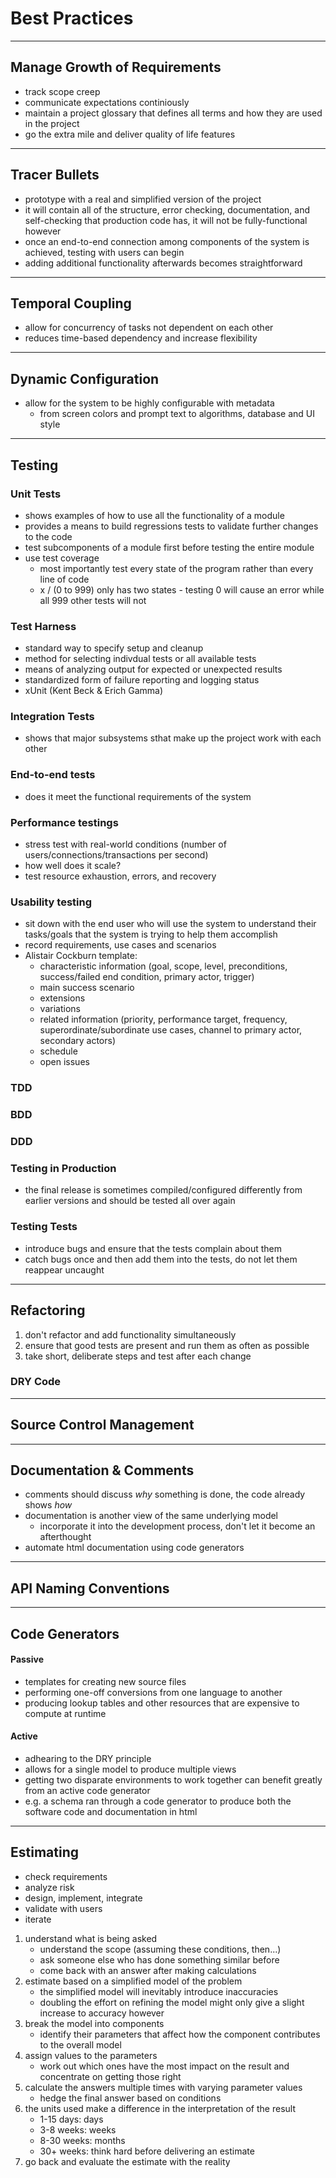 # Best Practices

---
## Manage Growth of Requirements
- track scope creep
- communicate expectations continiously
- maintain a project glossary that defines all terms and how they are used in the project
- go the extra mile and deliver quality of life features

---
## Tracer Bullets
- prototype with a real and simplified version of the project
- it will contain all of the structure, error checking, documentation, and self-checking that production code has, it will not be fully-functional however
- once an end-to-end connection among components of the system is achieved, testing with users can begin
- adding additional functionality afterwards becomes straightforward


---
## Temporal Coupling
- allow for concurrency of tasks not dependent on each other
- reduces time-based dependency and increase flexibility


---
## Dynamic Configuration
- allow for the system to be highly configurable with metadata
    - from screen colors and prompt text to algorithms, database and UI style

---
## Testing

### Unit Tests
- shows examples of how to use all the functionality of a module
- provides a means to build regressions tests to validate further changes to the code
- test subcomponents of a module first before testing the entire module
- use test coverage
    - most importantly test every state of the program rather than every line of code
    - x / (0 to 999) only has two states - testing 0 will cause an error while all 999 other tests will not

### Test Harness
- standard way to specify setup and cleanup
- method for selecting indivdual tests or all available tests
- means of analyzing output for expected or unexpected results
- standardized form of failure reporting and logging status
- xUnit (Kent Beck & Erich Gamma)

### Integration Tests
- shows that major subsystems sthat make up the project work with each other

### End-to-end tests
- does it meet the functional requirements of the system

### Performance testings
- stress test with real-world conditions (number of users/connections/transactions per second)
- how well does it scale?
- test resource exhaustion, errors, and recovery

### Usability testing
- sit down with the end user who will use the system to understand their tasks/goals that the system is trying to help them accomplish
- record requirements, use cases and scenarios
- Alistair Cockburn template:
    - characteristic information (goal, scope, level, preconditions, success/failed end condition, primary actor, trigger)
    - main success scenario
    - extensions
    - variations
    - related information (priority, performance target, frequency, superordinate/subordinate use cases, channel to primary actor, secondary actors)
    - schedule
    - open issues

### TDD

### BDD

### DDD

### Testing in Production
- the final release is sometimes compiled/configured differently from earlier versions and should be tested all over again

### Testing Tests
- introduce bugs and ensure that the tests complain about them
- catch bugs once and then add them into the tests, do not let them reappear uncaught

---
## Refactoring
1. don't refactor and add functionality simultaneously
2. ensure that good tests are present and run them as often as possible
3. take short, deliberate steps and test after each change


### DRY Code

---
## Source Control Management

---
## Documentation & Comments
- comments should discuss *why* something is done, the code already shows *how*
- documentation is another view of the same underlying model
    - incorporate it into the development process, don't let it become an afterthought
- automate html documentation using code generators

---
## API Naming Conventions


---
## Code Generators

#### Passive
- templates for creating new source files
- performing one-off conversions from one language to another
- producing lookup tables and other resources that are expensive to compute at runtime

#### Active
- adhearing to the DRY principle
- allows for a single model to produce multiple views
- getting two disparate environments to work together can benefit greatly from an active code generator
- e.g. a schema ran through a code generator to produce both the software code and documentation in html


---
## Estimating
- check requirements
- analyze risk
- design, implement, integrate
- validate with users
- iterate

1. understand what is being asked
    - understand the scope (assuming these conditions, then...)
    - ask someone else who has done something similar before
    - come back with an answer after making calculations
2. estimate based on a simplified model of the problem
    - the simplified model will inevitably introduce inaccuracies
    - doubling the effort on refining the model might only give a slight increase to accuracy however
3. break the model into components
    - identify their parameters that affect how the component contributes to the overall model
4. assign values to the parameters
    - work out which ones have the most impact on the result and concentrate on getting those right
5. calculate the answers multiple times with varying parameter values
    - hedge the final answer based on conditions
6. the units used make a difference in the interpretation of the result
    - 1-15 days: days
    - 3-8 weeks: weeks
    - 8-30 weeks: months
    - 30+ weeks: think hard before delivering an estimate
7. go back and evaluate the estimate with the reality